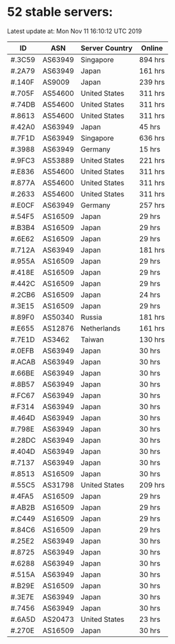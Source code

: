 # 52 stable servers:

Latest update at: Mon Nov 11 16:10:12 UTC 2019

| ID | ASN | Server Country | Online |
| -- | --- | -------------- | ------ |
| #.3C59 | AS63949 | Singapore | 894 hrs |
| #.2A79 | AS63949 | Japan | 161 hrs |
| #.140F | AS9009 | Japan | 239 hrs |
| #.705F | AS54600 | United States | 311 hrs |
| #.74DB | AS54600 | United States | 311 hrs |
| #.8613 | AS54600 | United States | 311 hrs |
| #.42A0 | AS63949 | Japan | 45 hrs |
| #.7F1D | AS63949 | Singapore | 636 hrs |
| #.3988 | AS63949 | Germany | 15 hrs |
| #.9FC3 | AS53889 | United States | 221 hrs |
| #.E836 | AS54600 | United States | 311 hrs |
| #.877A | AS54600 | United States | 311 hrs |
| #.2633 | AS54600 | United States | 311 hrs |
| #.E0CF | AS63949 | Germany | 257 hrs |
| #.54F5 | AS16509 | Japan | 29 hrs |
| #.B3B4 | AS16509 | Japan | 29 hrs |
| #.6E62 | AS16509 | Japan | 29 hrs |
| #.712A | AS63949 | Japan | 181 hrs |
| #.955A | AS16509 | Japan | 29 hrs |
| #.418E | AS16509 | Japan | 29 hrs |
| #.442C | AS16509 | Japan | 29 hrs |
| #.2CB6 | AS16509 | Japan | 24 hrs |
| #.3E15 | AS16509 | Japan | 29 hrs |
| #.89F0 | AS50340 | Russia | 181 hrs |
| #.E655 | AS12876 | Netherlands | 161 hrs |
| #.7E1D | AS3462 | Taiwan | 130 hrs |
| #.0EFB | AS63949 | Japan | 30 hrs |
| #.ACAB | AS63949 | Japan | 30 hrs |
| #.66BE | AS63949 | Japan | 30 hrs |
| #.8B57 | AS63949 | Japan | 30 hrs |
| #.FC67 | AS63949 | Japan | 30 hrs |
| #.F314 | AS63949 | Japan | 30 hrs |
| #.464D | AS63949 | Japan | 30 hrs |
| #.798E | AS63949 | Japan | 30 hrs |
| #.28DC | AS63949 | Japan | 30 hrs |
| #.404D | AS63949 | Japan | 30 hrs |
| #.7137 | AS63949 | Japan | 30 hrs |
| #.8513 | AS16509 | Japan | 30 hrs |
| #.55C5 | AS31798 | United States | 209 hrs |
| #.4FA5 | AS16509 | Japan | 29 hrs |
| #.AB2B | AS16509 | Japan | 29 hrs |
| #.C449 | AS16509 | Japan | 29 hrs |
| #.84C6 | AS16509 | Japan | 29 hrs |
| #.25E2 | AS63949 | Japan | 30 hrs |
| #.8725 | AS63949 | Japan | 30 hrs |
| #.6288 | AS63949 | Japan | 30 hrs |
| #.515A | AS63949 | Japan | 30 hrs |
| #.B29E | AS16509 | Japan | 30 hrs |
| #.3E7E | AS63949 | Japan | 30 hrs |
| #.7456 | AS63949 | Japan | 30 hrs |
| #.6A5D | AS20473 | United States | 23 hrs |
| #.270E | AS16509 | Japan | 30 hrs |

